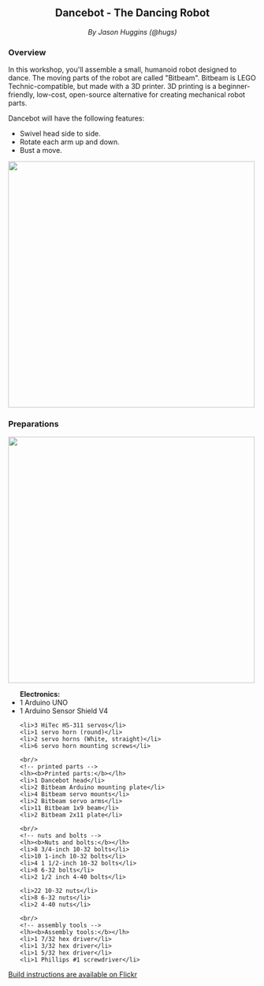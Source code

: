 <center>
<h2>Dancebot - The Dancing Robot</h2>
<i>By Jason Huggins (@hugs)</i>
</center>

<h3>Overview</h3>

<p>
In this workshop, you'll assemble a small, humanoid robot designed to dance. The moving parts of the robot are called "Bitbeam". Bitbeam is LEGO Technic-compatible, but made with a 3D printer. 3D printing is a beginner-friendly, low-cost, open-source alternative for creating mechanical robot parts.
<p>

<p>Dancebot will have the following features:
<ul>
    <li>Swivel head side to side.</li>
    <li>Rotate each arm up and down.</li>
    <li>Bust a move.</li>
</ul>
</p>

<p>
<img src="dancing-nodebot.png" width="500px"/>
</p>

 

<h3>Preparations</h3>
   
<p>
<img src="IMG_20131016_035306.jpg" width="500px"/>
</p>

<p>
<ul>
    <!-- electronics -->
    <lh><b>Electronics:</b></lh>
    <li>1 Arduino UNO</li>
    <li>1 Arduino Sensor Shield V4</li>

    <li>3 HiTec HS-311 servos</li>
    <li>1 servo horn (round)</li>
    <li>2 servo horns (White, straight)</li>
    <li>6 servo horn mounting screws</li>

    <br/>
    <!-- printed parts -->
    <lh><b>Printed parts:</b></lh>
    <li>1 Dancebot head</li>
    <li>2 Bitbeam Arduino mounting plate</li>
    <li>4 Bitbeam servo mounts</li>
    <li>2 Bitbeam servo arms</li>
    <li>11 Bitbeam 1x9 beam</li>
    <li>2 Bitbeam 2x11 plate</li>

    <br/>
    <!-- nuts and bolts -->
    <lh><b>Nuts and bolts:</b></lh>    
    <li>8 3/4-inch 10-32 bolts</li>    
    <li>10 1-inch 10-32 bolts</li>
    <li>4 1 1/2-inch 10-32 bolts</li>
    <li>8 6-32 bolts</li>
    <li>2 1/2 inch 4-40 bolts</li>

    <li>22 10-32 nuts</li>    
    <li>8 6-32 nuts</li>
    <li>2 4-40 nuts</li>

    <br/>
    <!-- assembly tools -->
    <lh><b>Assembly tools:</b></lh>        
    <li>1 7/32 hex driver</li>
    <li>1 3/32 hex driver</li>
    <li>1 5/32 hex driver</li>        
    <li>1 Phillips #1 screwdriver</li>

</ul> 

[Build instructions are available on Flickr](http://www.flickr.com/photos/68386867@N05/sets/72157642481371803/)
